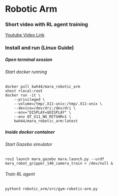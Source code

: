 # Robotic Arm

### Short video with RL agent training
[Youtube Video Link](https://youtu.be/p1741WDXQwM)
### Install and run (Linux Guide)
##### Open terminal session
###### Start docker running
```shell script
docker pull kwh44/mara_robotic_arm
xhost +local:root
docker run -it \
    --privileged \
    --volume=/tmp/.X11-unix:/tmp/.X11-unix \
    --device=/dev/dri:/dev/dri \
    --env="DISPLAY=$DISPLAY" \
    --env QT_X11_NO_MITSHM=1 \
    kwh44/mara_robotic_arm:latest
```
##### Inside docker container
###### Start Gazebo simulator
```shell script
ros2 launch mara_gazebo mara.launch.py --urdf mara_robot_gripper_140_camera_train > /dev/null &
```
###### Train RL agent
```shell script
python3 robotic_arm/src/gym-robotic-arm.py 
```